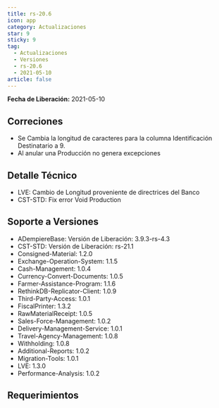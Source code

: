 ```yaml
---
title: rs-20.6
icon: app
category: Actualizaciones
star: 9
sticky: 9
tag:
  - Actualizaciones
  - Versiones
  - rs-20.6
  - 2021-05-10
article: false
---
```


**Fecha de Liberación:** 2021-05-10

## Correciones

- Se Cambia la longitud de caracteres para la columna Identificación Destinatario a 9.
- Al anular una Producción no genera excepciones

## Detalle Técnico

- LVE: Cambio de Longitud proveniente de directrices del Banco
- CST-STD: Fix error Void Production

## Soporte a Versiones

- ADempiereBase: Versión de Liberación: 3.9.3-rs-4.3
- CST-STD: Versión de Liberación: rs-21.1
- Consigned-Material: 1.2.0
- Exchange-Operation-System: 1.1.5
- Cash-Management: 1.0.4
- Currency-Convert-Documents: 1.0.5
- Farmer-Assistance-Program: 1.1.6
- RethinkDB-Replicator-Client: 1.0.9
- Third-Party-Access: 1.0.1
- FiscalPrinter: 1.3.2
- RawMaterialReceipt: 1.0.5
- Sales-Force-Management: 1.0.2
- Delivery-Management-Service: 1.0.1
- Travel-Agency-Management: 1.0.8
- Withholding: 1.0.8
- Additional-Reports: 1.0.2
- Migration-Tools: 1.0.1
- LVE: 1.3.0
- Performance-Analysis: 1.0.2

## Requerimientos
